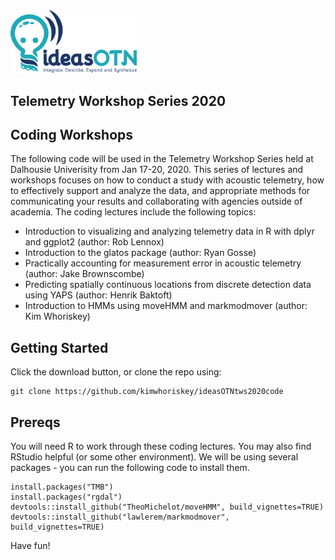 <img src="ideasOTN.png" width="40%">
 
## Telemetry Workshop Series 2020
## Coding Workshops

The following code will be used in the Telemetry Workshop Series held at Dalhousie Univerisity from Jan 17-20, 2020. This series of lectures and workshops focuses on how to conduct a study with acoustic telemetry, how to effectively support and analyze the data, and appropriate methods for communicating your results and collaborating with agencies outside of academia. The coding lectures include the following topics: 

- Introduction to visualizing and analyzing telemetry data in R with dplyr and ggplot2 (author: Rob Lennox)
- Introduction to the glatos package (author: Ryan Gosse)
- Practically accounting for measurement error in acoustic telemetry (author: Jake Brownscombe)
- Predicting spatially continuous locations from discrete detection data using YAPS (author: Henrik Baktoft)
- Introduction to HMMs using moveHMM and markmodmover (author: Kim Whoriskey)

## Getting Started

Click the download button, or clone the repo using: 

```
git clone https://github.com/kimwhoriskey/ideasOTNtws2020code
``` 

## Prereqs
You will need R to work through these coding lectures. You may also find RStudio helpful (or some other environment). We will be using several packages - you can run the following code to install them. 

```
install.packages("TMB")
install.packages("rgdal")
devtools::install_github("TheoMichelot/moveHMM", build_vignettes=TRUE)
devtools::install_github("lawlerem/markmodmover", build_vignettes=TRUE)
```

Have fun!
